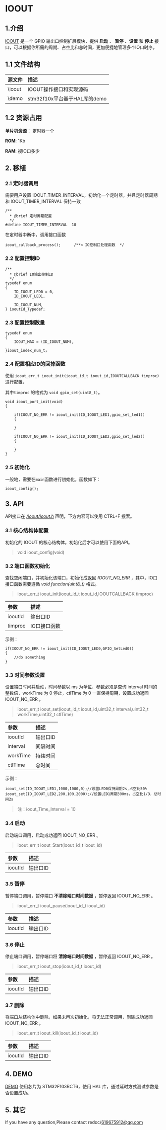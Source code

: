 # IOOUT


## 1.介绍
[IOOUT](https://github.com/redocCheng/IOOUT)  是一个 GPIO 输出口控制扩展模块，提供 **启动** 、 **暂停** 、**设置** 和 **停止** 接口，可以根据你所需的周期、占空比和总时间，更加便捷地管理多个IO口时序。

## 1.1 文件结构

| 源文件               |描述|
| :--------           |:--------  |
| \ioout              | IOOUT操作接口和实现源码 | 
| \demo               | stm32f10x平台基于HAL库的demo | 

## 1.2 资源占用

**单片机资源**： 定时器一个

**ROM**: 1Kb

**RAM**: 视IO口多少

## 2. 移植


### 2.1 定时器调用
需要用户设置 IOOUT_TIMER_INTERVAL，初始化一个定时器，并且定时器周期和 IOOUT_TIMER_INTERVAL  保持一致
```
/**
  * @brief 定时周期配置
  */
#define IOOUT_TIMER_INTERVAL  10

```

在定时器中断中，调用接口函数
```
ioout_callback_process();	   /**< IO控制口处理函数  */

```

### 2.2 配置控制ID
```	
/**
  * @brief IO输出控制ID
  */
typedef enum
{
    ID_IOOUT_LED0 = 0,
    ID_IOOUT_LED1,

    ID_IOOUT_NUM,
} iooutId_Typedef;
```

### 2.3 配置控制数量
```	
typedef enum
{
    IOOUT_MAX = (ID_IOOUT_NUM),

}ioout_index_num_t;

```

### 2.4 配置相应ID的回掉函数
使用 `ioout_err_t ioout_init(ioout_id_t ioout_id,IOOUTCALLBACK timproc)` 进行配置，

其中`timproc` 的格式为 `void gpio_set(uint8_t)`。

```
void ioout_port_init(void)
{
  
    if(IOOUT_NO_ERR != ioout_init(ID_IOOUT_LED1,gpio_set_led1))
    {

    }

    if(IOOUT_NO_ERR != ioout_init(ID_IOOUT_LED2,gpio_set_led2))
    {

    }	
}
```
### 2.5 初始化
一般地，需要在`main`函数进行初始化，函数如下：
```
ioout_config();
```


## 3. API
API接口在 [*/ioout/ioout.h*](https://github.com/redocCheng/IOOUT/tree/master/ioout/ioout.h) 声明，下方内容可以使用 CTRL+F 搜索。

### 3.1 核心结构体配置
初始化的 IOOUT 的核心结构体，初始化后才可以使用下面的API。
> void ioout_config(void)

### 3.2 端口函数初始化
查找空闲端口，并初始化该端口，初始化成返回 *IOOUT_NO_ERR* ，其中，IO口接口函数需要遵循 *void function(uint8_t)* 格式。
>ioout_err_t ioout_init(ioout_id_t ioout_id,IOOUTCALLBACK timproc)


| 参数                |描述|
| :--------           |:--------  |
| iooutId             | 输出口ID | 
| timproc             | IO口接口函数 | 

示例：
```
if(IOOUT_NO_ERR != ioout_init(ID_IOOUT_LED0,GPIO_SetLed0))
{
	//do something
}
```

### 3.3 时间参数设置
设置端口时间并启动，时间参数以 ms 为单位，参数必须是查询 interval  时间的整数倍，workTime 为 0 停止，ctlTime 为 0 一直保持周期，设置成功返回 IOOUT_NO_ERR 。

>ioout_err_t ioout_set(ioout_id_t ioout_id,uint32_t interval,uint32_t workTime,uint32_t ctlTime)

| 参数                |描述|
| :--------           |:--------  |
| iooutId             | 输出口ID | 
| interval            | 间隔时间 | 
| workTime            | 持续时间 | 
| ctlTime             | 总时间 | 

示例：

```
ioout_set(ID_IOOUT_LED1,1000,1000,0);//设置LED0保持周期2s,占空比50%
ioout_set(ID_IOOUT_LED2,200,100,2000);//设置LED1周期300ms，占空比1/3，总时间2s
```
>注：ioout_Time_Interval  = 10

### 3.4 启动
启动端口调用，启动成功返回 IOOUT_NO_ERR 。
>ioout_err_t ioout_Start(ioout_id_t ioout_id)

| 参数                |描述|
| :--------           |:--------  |
| iooutId             | 输出口ID | 

### 3.5 暂停
暂停端口调用，暂停端口 **不清除端口时间数据** ，暂停返回 IOOUT_NO_ERR 。
>ioout_err_t ioout_pause(ioout_id_t ioout_id)

| 参数                |描述|
| :--------           |:--------  |
| iooutId             | 输出口ID | 

### 3.6 停止
停止端口调用，暂停端口将 **清除端口时间数据** ，暂停返回 IOOUT_NO_ERR 。
>ioout_err_t ioout_stop(ioout_id_t ioout_id)

| 参数                |描述|
| :--------           |:--------  |
| iooutId             | 输出口ID | 

### 3.7 删除
将端口从结构体中删除，如果未再次初始化，将无法正常调用，删除成功返回 IOOUT_NO_ERR 。
>ioout_err_t ioout_kill(ioout_id_t ioout_id)

| 参数                |描述|
| :--------           |:--------  |
| iooutId             | 输出口ID | 

## 4. DEMO

[DEMO](https://github.com/redocCheng/IOOUT/tree/master/demo) 使用芯片为 STM32F103RCT6，使用 HAL 库，通过延时方式测试参数是否设置成功。

## 5. 其它
If you have any question,Please contact  redoc/619675912@qq.com
